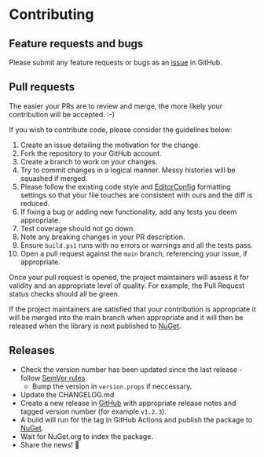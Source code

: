 # Contributing

## Feature requests and bugs

Please submit any feature requests or bugs as an [issue](https://github.com/justeat/JustEat.StatsD/issues) in GitHub.

## Pull requests

The easier your PRs are to review and merge, the more likely your contribution will be accepted. :-)

If you wish to contribute code, please consider the guidelines below:

  1. Create an issue detailing the motivation for the change.
  1. Fork the repository to your GitHub account.
  1. Create a branch to work on your changes.
  1. Try to commit changes in a logical manner. Messy histories will be squashed if merged.
  1. Please follow the existing code style and [EditorConfig](http://editorconfig.org/) formatting settings so that your file touches are consistent with ours and the diff is reduced.
  1. If fixing a bug or adding new functionality, add any tests you deem appropriate.
  1. Test coverage should not go down.
  1. Note any breaking changes in your PR description.
  1. Ensure `build.ps1` runs with no errors or warnings and all the tests pass.
  1. Open a pull request against the `main` branch, referencing your issue, if appropriate.

Once your pull request is opened, the project maintainers will assess it for validity and an appropriate level of quality. For example, the Pull Request status checks should all be green.

If the project maintainers are satisfied that your contribution is appropriate it will be merged into the main branch when appropriate and it will then be released when the library is next published to [NuGet](https://www.nuget.org/profiles/JUSTEAT_OSS).

## Releases

  * Check the version number has been updated since the last release - follow [SemVer rules](http://semver.org)
    * Bump the version in `version.props` if neccessary.
  * Update the CHANGELOG.md
  * Create a new release in [GitHub](https://github.com/justeat/JustEat.StatsD/releases) with appropriate release notes and tagged version number (for example `v1.2.3`).
  * A build will run for the tag in GitHub Actions and publish the package to [NuGet](https://www.nuget.org/packages/JustEat.StatsD).
  * Wait for NuGet.org to index the package.
  * Share the news! 🎉
